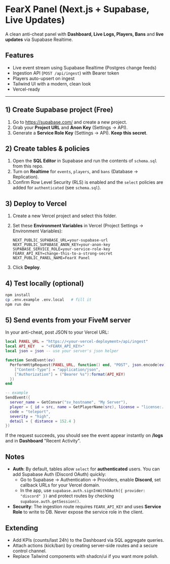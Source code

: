 # FearX Panel (Next.js + Supabase, Live Updates)

A clean anti-cheat panel with **Dashboard, Live Logs, Players, Bans** and **live updates** via Supabase Realtime.

## Features
- Live event stream using Supabase Realtime (Postgres change feeds)
- Ingestion API (`POST /api/ingest`) with Bearer token
- Players auto-upsert on ingest
- Tailwind UI with a modern, clean look
- Vercel-ready

---

## 1) Create Supabase project (Free)
1. Go to https://supabase.com/ and create a new project.
2. Grab your **Project URL** and **Anon Key** (Settings → API).
3. Generate a **Service Role Key** (Settings → API). **Keep this secret**.

## 2) Create tables & policies
1. Open the **SQL Editor** in Supabase and run the contents of `schema.sql` from this repo.
2. Turn on **Realtime** for `events`, `players`, and `bans` (Database → Replication).
3. Confirm Row Level Security (RLS) is enabled and the `select` policies are added for `authenticated` (see `schema.sql`).

## 3) Deploy to Vercel
1. Create a new Vercel project and select this folder.
2. Set these **Environment Variables** in Vercel (Project Settings → Environment Variables):

   ```
   NEXT_PUBLIC_SUPABASE_URL=your-supabase-url
   NEXT_PUBLIC_SUPABASE_ANON_KEY=your-anon-key
   SUPABASE_SERVICE_ROLE=your-service-role-key
   FEARX_API_KEY=change-this-to-a-strong-secret
   NEXT_PUBLIC_PANEL_NAME=FearX Panel
   ```

3. Click **Deploy**.

## 4) Test locally (optional)
```bash
npm install
cp .env.example .env.local   # fill it
npm run dev
```

## 5) Send events from your FiveM server
In your anti-cheat, post JSON to your Vercel URL:

```lua
local PANEL_URL = "https://<your-vercel-deployment>/api/ingest"
local API_KEY   = "<FEARX_API_KEY>"
local json = json -- use your server's json helper

function SendEvent(ev)
  PerformHttpRequest(PANEL_URL, function() end, "POST", json.encode(ev), {
    ["Content-Type"] = "application/json",
    ["Authorization"] = ("Bearer %s"):format(API_KEY)
  })
end

-- example
SendEvent({
  server_name = GetConvar("sv_hostname", "My Server"),
  player = { id = src, name = GetPlayerName(src), license = "license:...", discord = "discord:..." },
  code = "teleport",
  severity = "high",
  detail = { distance = 152.4 }
})
```

If the request succeeds, you should see the event appear instantly on **/logs** and in **Dashboard** "Recent Activity".

## Notes
- **Auth**: By default, tables allow `select` for **authenticated** users. You can add Supabase Auth (Discord OAuth) quickly:
  - Go to Supabase → Authentication → Providers, enable **Discord**, set callback URLs for your Vercel domain.
  - In the app, use `supabase.auth.signInWithOAuth({ provider: "discord" })` and protect routes by checking `supabase.auth.getSession()`.
- **Security**: The ingestion route requires `FEARX_API_KEY` and uses **Service Role** to write to DB. Never expose the service role in the client.

## Extending
- Add KPIs (counts/last 24h) to the Dashboard via SQL aggregate queries.
- Attach actions (kick/ban) by creating server-side routes and a secure control channel.
- Replace Tailwind components with shadcn/ui if you want more polish.
